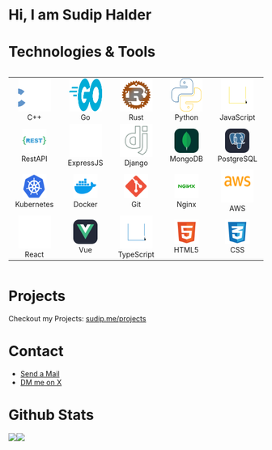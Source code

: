 # Hi,  I am Sudip Halder

# Technologies & Tools
<div style="display: flex; align-items: flex-start; align: center;">
<table align="center">
  <tr>
    <td align="center" width="96">
        <img src="./icons/cpp.svg" alt="icons" width="65" height="65" />
        <br>C++
    </td>
    <td align="center" width="96">
        <img src="./icons/golang.svg" alt="icons" width="65" height="65" />
        <br>Go
    </td>
    <td align="center" width="96">
        <img src="./icons/rust.svg" alt="icons" width="65" height="65" />
        <br>Rust
    </td>
    <td align="center" width="96">
        <img src="./icons/python.svg" alt="icons" width="65" height="65" />
        <br>Python
    </td>
    <td align="center" width="96">
        <img src="./icons/javascript.svg" alt="icons" width="65" height="65" />
        <br>JavaScript
    </td>
  </tr>
  <tr>
    <td align="center" width="96">
        <img src="./icons/restapi.svg" width="48" height="48" alt="Nodejs" />
        <br>RestAPI
    </td>
  <td align="center" width="96">
        <img src="./icons/expressjs.svg" alt="icons" width="65" height="65" />
        <br>ExpressJS
      </td>
    <td align="center" width="96">
        <img src="./icons/django.svg" alt="icons" width="65" height="65" />
        <br>Django
    </td>
    <td align="center" width="96">
        <img src="./icons/mongodb.svg" width="48" height="48" alt="MongoDB" />
        <br>MongoDB
    </td>
    <td align="center" width="96">
        <img src="./icons/postgresql.svg" width="48" height="48" alt="PostgreSQL" />
        <br>PostgreSQL
    </td>
  </tr>
  <tr>
    <td align="center" width="96">
        <img src="./icons/kubernetes.svg" width="48" height="48" alt="Kubernetes" />
        <br>Kubernetes
    </td>
    <td align="center" width="96">
        <img src="./icons/docker.svg" width="48" height="48" alt="Docker" />
        <br>Docker
    </td>
    <td align="center" width="96"> 
        <img src="./icons/git.svg" width="48" height="48" alt="Git" />
        <br>Git
    </td>
    <td align="center" width="96"> 
        <img src="./icons/nginx.svg" width="48" height="48" alt="Nginx" />
        <br>Nginx
    </td>
    <td align="center" width="96">
        <img src="./icons/aws.svg" alt="AWS" width="65" height="65" />
        <br>AWS
    </td>
  </tr>
 <tr>
    <td align="center" width="96">
        <img src="./icons/react.svg" alt="react" width="65" height="65" />
        <br>React
    </td>
    <td align="center" width="96">
        <img src="./icons/vue.svg" width="48" height="48" alt="Vue" />
        <br>Vue
    </td>
    <td align="center" width="96">
        <img src="./icons/typescript.svg" alt="icons" width="65" height="65" />
        <br>TypeScript
    </td>
    <td align="center"  width="96">
        <img src="./icons/html.svg" width="48" height="48" alt="HTML5" />
        <br>HTML5
    </td>
    <td align="center" width="96">
        <img src="./icons/css.svg" width="48" height="48" alt="css" />
        <br>CSS
    </td>
 </tr>
</table>
</div>

# Projects
Checkout my Projects: [sudip.me/projects](https://sudip.me/projects)

# Contact
-  [Send a Mail](https://sudip.me/mail)
-  [DM me on X](https://x.com/sudiphl)

# Github Stats

<div style="display:flex; align-items: flex-start">
<img src="https://github-readme-stats.vercel.app/api/top-langs/?username=sudipme&theme=light&hide_border=false&include_all_commits=true&count_private=true"/>
<img src="https://streak-stats.demolab.com/?user=sudipme"/>
</div>
